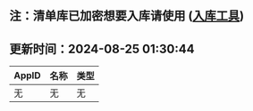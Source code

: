 ## 注：清单库已加密想要入库请使用 ([入库工具](https://github.com/BlankTMing/ManifestAutoUpdate/releases))

## 更新时间：2024-08-25 01:30:44
| AppID | 名称 | 类型  |
| :-------------------- | :----------------------------- | :----------- |
| 无 | 无 | 无 |
